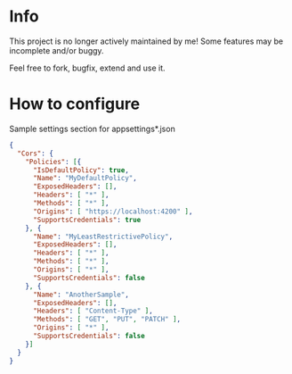# Info

This project is no longer actively maintained by me!
Some features may be incomplete and/or buggy.

Feel free to fork, bugfix, extend and use it.

# How to configure

Sample settings section for appsettings*.json

```json
{
  "Cors": {
    "Policies": [{
      "IsDefaultPolicy": true,
      "Name": "MyDefaultPolicy",
      "ExposedHeaders": [],
      "Headers": [ "*" ],
      "Methods": [ "*" ],
      "Origins": [ "https://localhost:4200" ],
      "SupportsCredentials": true
    }, {
      "Name": "MyLeastRestrictivePolicy",
      "ExposedHeaders": [],
      "Headers": [ "*" ],
      "Methods": [ "*" ],
      "Origins": [ "*" ],
      "SupportsCredentials": false
    }, {
      "Name": "AnotherSample",
      "ExposedHeaders": [],
      "Headers": [ "Content-Type" ],
      "Methods": [ "GET", "PUT", "PATCH" ],
      "Origins": [ "*" ],
      "SupportsCredentials": false
    }]
  }
}
```
